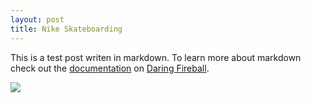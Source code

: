 ```yaml
---
layout: post
title: Nike Skateboarding
---
```


This is a test post writen in markdown. To learn more about markdown check out the [documentation](http://daringfireball.net/projects/markdown/) on [Daring Fireball](http://daringfireball.net/).

<img src="http://i.dailymail.co.uk/i/pix/2012/12/04/article-2242647-0F79C42300000578-201_634x429.jpg"/>
